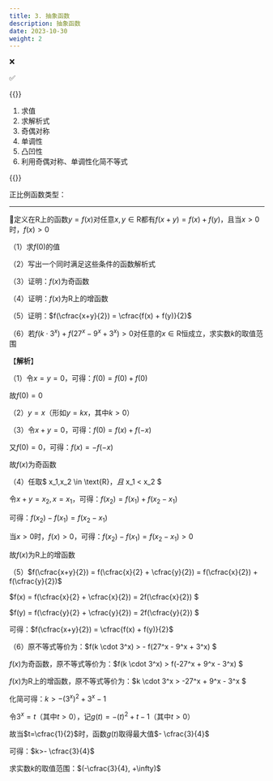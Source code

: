 ```yaml
---
title: 3. 抽象函数
description: 抽象函数
date: 2023-10-30
weight: 2
---
```


<style>
th, td {
  border: 1px solid rgb(190, 190, 190);
}
</style>

&#10060;

&#9989;




{{<alert>}}

1. 求值
2. 求解析式
3. 奇偶对称
4. 单调性
5. 凸凹性
6. 利用奇偶对称、单调性化简不等式


{{</alert>}}



正比例函数类型：

---

&#128311;定义在$\text{R}$上的函数$y=f(x)$对任意$x,y \in \text{R}$都有$f(x+y)=f(x)+f(y)$，且当$x>0$时，$f(x)>0$

（1）求$f(0)$的值

（2）写出一个同时满足这些条件的函数解析式

（3）证明：$f(x)$为奇函数

（4）证明：$f(x)$为$\text{R}$上的增函数

（5）证明：$f(\cfrac{x+y}{2}) = \cfrac{f(x) + f(y)}{2}$

（6）若$f(k \cdot 3^x) + f(27^x - 9^x + 3^x) > 0$对任意的$x \in \text{R}$恒成立，求实数$k$的取值范围



【**解析**】


（1）令$x=y=0$，可得：$f(0)=f(0)+f(0)$

故$f(0) = 0$

（2）$y=x$（形如$y=kx$，其中$k > 0$）

（3）令$x+y=0$，可得：$f(0)=f(x)+f(-x)$

又$f(0)=0$，可得：$f(x)=-f(-x)$

故$f(x)$为奇函数

（4）任取$ x_1,x_2 \in \text{R}$，且$ x_1 < x_2 $

令$x+y=x_2,x=x_1$，可得：$f(x_2)=f(x_1)+f(x_2 -x_1)$

可得：$f(x_2) - f(x_1) = f(x_2 -x_1)$

当$x>0$时，$f(x)>0$，可得：$f(x_2) - f(x_1) = f(x_2 -x_1)>0$

故$f(x)$为$\text{R}$上的增函数

（5）$f(\cfrac{x+y}{2}) = f(\cfrac{x}{2} + \cfrac{y}{2}) = f(\cfrac{x}{2}) + f(\cfrac{y}{2})$

$f(x) = f(\cfrac{x}{2} + \cfrac{x}{2}) = 2f(\cfrac{x}{2}) $

$f(y) = f(\cfrac{y}{2} + \cfrac{y}{2}) = 2f(\cfrac{y}{2}) $

可得：$f(\cfrac{x+y}{2}) = \cfrac{f(x) + f(y)}{2}$

（6）原不等式等价为：$f(k \cdot 3^x) > - f(27^x - 9^x + 3^x) $

$f(x)$为奇函数，原不等式等价为：$f(k \cdot 3^x) > f(-27^x + 9^x - 3^x) $

$f(x)$为$\text{R}$上的增函数，原不等式等价为：$k \cdot 3^x > -27^x + 9^x - 3^x $

化简可得：$k  > -(3^x)^2 + 3^x -  1$

令$3^x=t$（其中$t>0$），记$g(t) = -(t)^2 + t -  1$（其中$t>0$）

故当$t=\cfrac{1}{2}$时，函数$g(t)$取得最大值$- \cfrac{3}{4}$

可得：$k>- \cfrac{3}{4}$

求实数$k$的取值范围：$(-\cfrac{3}{4}, +\infty)$













